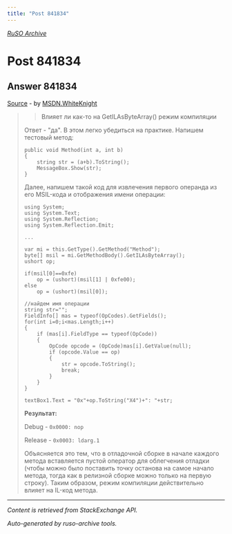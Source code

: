 ```yaml
---
title: "Post 841834"
---
```

<p><i><a href="https://github.com/MSDN-WhiteKnight/ruso-archive/">RuSO Archive</a></i></p>
<h1>Post 841834</h1>
<h2>Answer 841834</h2>
<p><a href="https://ru.stackoverflow.com/a/841834/">Source</a> - by <a href="https://ru.stackoverflow.com/users/240512/msdn-whiteknight">MSDN.WhiteKnight</a></p>
<blockquote>
<blockquote>
  <p>Влияет ли как-то на GetILAsByteArray() режим компиляции</p>
</blockquote>

<p>Ответ - "да". В этом легко убедиться на практике. Напишем тестовый метод:</p>

<pre><code>public void Method(int a, int b)
{    
    string str = (a+b).ToString();
    MessageBox.Show(str);
}
</code></pre>

<p>Далее, напишем такой код для извлечения первого операнда из его MSIL-кода и отображения имени операции:</p>

<pre><code>using System;
using System.Text;
using System.Reflection;
using System.Reflection.Emit;

...

var mi = this.GetType().GetMethod("Method");
byte[] msil = mi.GetMethodBody().GetILAsByteArray();
ushort op;

if(msil[0]==0xfe) 
    op = (ushort)(msil[1] | 0xfe00);
else 
    op = (ushort)(msil[0]);

//найдем имя операции
string str="";
FieldInfo[] mas = typeof(OpCodes).GetFields();
for(int i=0;i&lt;mas.Length;i++)
{                
    if (mas[i].FieldType == typeof(OpCode))
    {
        OpCode opcode = (OpCode)mas[i].GetValue(null);
        if (opcode.Value == op)
        {
            str = opcode.ToString();
            break;
        }
    }
}

textBox1.Text = "0x"+op.ToString("X4")+": "+str;
</code></pre>

<p><strong>Результат:</strong> </p>

<p>Debug - <code>0x0000: nop</code></p>

<p>Release - <code>0x0003: ldarg.1</code></p>

<p>Объясняется это тем, что в отладочной сборке в начале каждого метода вставляется пустой оператор для облегчения отладки (чтобы можно было поставить точку останова на самое начало метода, тогда как в релизной сборке можно только на первую строку). Таким образом, режим компиляции действительно влияет на IL-код метода.</p>

</blockquote>
<hr/>
<p><i>Content is retrieved from StackExchange API. </i></p>
<p><i>Auto-generated by ruso-archive tools. </i></p>
